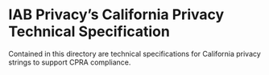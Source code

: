 # IAB Privacy’s California Privacy Technical Specification


 
Contained in this directory are technical specifications for California privacy strings to support CPRA compliance. 
